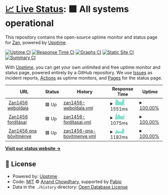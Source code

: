 # [📈 Live Status](https://Zan1456.github.io/uptime): <!--live status--> **🟩 All systems operational**

This repository contains the open-source uptime monitor and status page for [Zan](https://yoursit.ee/zan1456), powered by [Upptime](https://github.com/upptime/upptime).

[![Uptime CI](https://github.com/Zan1456/uptime/workflows/Uptime%20CI/badge.svg)](https://github.com/Zan1456/uptime/actions?query=workflow%3A%22Uptime+CI%22)
[![Response Time CI](https://github.com/Zan1456/uptime/workflows/Response%20Time%20CI/badge.svg)](https://github.com/Zan1456/uptime/actions?query=workflow%3A%22Response+Time+CI%22)
[![Graphs CI](https://github.com/Zan1456/uptime/workflows/Graphs%20CI/badge.svg)](https://github.com/Zan1456/uptime/actions?query=workflow%3A%22Graphs+CI%22)
[![Static Site CI](https://github.com/Zan1456/uptime/workflows/Static%20Site%20CI/badge.svg)](https://github.com/Zan1456/uptime/actions?query=workflow%3A%22Static+Site+CI%22)
[![Summary CI](https://github.com/Zan1456/uptime/workflows/Summary%20CI/badge.svg)](https://github.com/Zan1456/uptime/actions?query=workflow%3A%22Summary+CI%22)

With [Upptime](https://upptime.js.org), you can get your own unlimited and free uptime monitor and status page, powered entirely by a GitHub repository. We use [Issues](https://github.com/Zan1456/uptime/issues) as incident reports, [Actions](https://github.com/Zan1456/uptime/actions) as uptime monitors, and [Pages](https://Zan1456.github.io/uptime) for the status page.

<!--start: status pages-->
<!-- This summary is generated by Upptime (https://github.com/upptime/upptime) -->
<!-- Do not edit this manually, your changes will be overwritten -->
<!-- prettier-ignore -->
| URL | Status | History | Response Time | Uptime |
| --- | ------ | ------- | ------------- | ------ |
| <img alt="" src="https://icons.duckduckgo.com/ip3/zan1456.hu.ico" height="13"> [Zan1456 weboldala](https://zan1456.hu) | 🟩 Up | [zan1456-weboldala.yml](https://github.com/Zan1456/uptime/commits/HEAD/history/zan1456-weboldala.yml) | <details><summary><img alt="Response time graph" src="./graphs/zan1456-weboldala/response-time-week.png" height="20"> 1551ms</summary><br><a href="https://Zan1456.github.io/uptime/history/zan1456-weboldala"><img alt="Response time 1448" src="https://img.shields.io/endpoint?url=https%3A%2F%2Fraw.githubusercontent.com%2FZan1456%2Fuptime%2FHEAD%2Fapi%2Fzan1456-weboldala%2Fresponse-time.json"></a><br><a href="https://Zan1456.github.io/uptime/history/zan1456-weboldala"><img alt="24-hour response time 1943" src="https://img.shields.io/endpoint?url=https%3A%2F%2Fraw.githubusercontent.com%2FZan1456%2Fuptime%2FHEAD%2Fapi%2Fzan1456-weboldala%2Fresponse-time-day.json"></a><br><a href="https://Zan1456.github.io/uptime/history/zan1456-weboldala"><img alt="7-day response time 1551" src="https://img.shields.io/endpoint?url=https%3A%2F%2Fraw.githubusercontent.com%2FZan1456%2Fuptime%2FHEAD%2Fapi%2Fzan1456-weboldala%2Fresponse-time-week.json"></a><br><a href="https://Zan1456.github.io/uptime/history/zan1456-weboldala"><img alt="30-day response time 1448" src="https://img.shields.io/endpoint?url=https%3A%2F%2Fraw.githubusercontent.com%2FZan1456%2Fuptime%2FHEAD%2Fapi%2Fzan1456-weboldala%2Fresponse-time-month.json"></a><br><a href="https://Zan1456.github.io/uptime/history/zan1456-weboldala"><img alt="1-year response time 1448" src="https://img.shields.io/endpoint?url=https%3A%2F%2Fraw.githubusercontent.com%2FZan1456%2Fuptime%2FHEAD%2Fapi%2Fzan1456-weboldala%2Fresponse-time-year.json"></a></details> | <details><summary><a href="https://Zan1456.github.io/uptime/history/zan1456-weboldala">100.00%</a></summary><a href="https://Zan1456.github.io/uptime/history/zan1456-weboldala"><img alt="All-time uptime 100.00%" src="https://img.shields.io/endpoint?url=https%3A%2F%2Fraw.githubusercontent.com%2FZan1456%2Fuptime%2FHEAD%2Fapi%2Fzan1456-weboldala%2Fuptime.json"></a><br><a href="https://Zan1456.github.io/uptime/history/zan1456-weboldala"><img alt="24-hour uptime 100.00%" src="https://img.shields.io/endpoint?url=https%3A%2F%2Fraw.githubusercontent.com%2FZan1456%2Fuptime%2FHEAD%2Fapi%2Fzan1456-weboldala%2Fuptime-day.json"></a><br><a href="https://Zan1456.github.io/uptime/history/zan1456-weboldala"><img alt="7-day uptime 100.00%" src="https://img.shields.io/endpoint?url=https%3A%2F%2Fraw.githubusercontent.com%2FZan1456%2Fuptime%2FHEAD%2Fapi%2Fzan1456-weboldala%2Fuptime-week.json"></a><br><a href="https://Zan1456.github.io/uptime/history/zan1456-weboldala"><img alt="30-day uptime 100.00%" src="https://img.shields.io/endpoint?url=https%3A%2F%2Fraw.githubusercontent.com%2FZan1456%2Fuptime%2FHEAD%2Fapi%2Fzan1456-weboldala%2Fuptime-month.json"></a><br><a href="https://Zan1456.github.io/uptime/history/zan1456-weboldala"><img alt="1-year uptime 100.00%" src="https://img.shields.io/endpoint?url=https%3A%2F%2Fraw.githubusercontent.com%2FZan1456%2Fuptime%2FHEAD%2Fapi%2Fzan1456-weboldala%2Fuptime-year.json"></a></details>
| <img alt="" src="https://icons.duckduckgo.com/ip3/localize.zan1456.hu.ico" height="13"> [Zan1456 fordításai](https://localize.zan1456.hu) | 🟩 Up | [zan1456-forditasai.yml](https://github.com/Zan1456/uptime/commits/HEAD/history/zan1456-forditasai.yml) | <details><summary><img alt="Response time graph" src="./graphs/zan1456-forditasai/response-time-week.png" height="20"> 1075ms</summary><br><a href="https://Zan1456.github.io/uptime/history/zan1456-forditasai"><img alt="Response time 1061" src="https://img.shields.io/endpoint?url=https%3A%2F%2Fraw.githubusercontent.com%2FZan1456%2Fuptime%2FHEAD%2Fapi%2Fzan1456-forditasai%2Fresponse-time.json"></a><br><a href="https://Zan1456.github.io/uptime/history/zan1456-forditasai"><img alt="24-hour response time 1517" src="https://img.shields.io/endpoint?url=https%3A%2F%2Fraw.githubusercontent.com%2FZan1456%2Fuptime%2FHEAD%2Fapi%2Fzan1456-forditasai%2Fresponse-time-day.json"></a><br><a href="https://Zan1456.github.io/uptime/history/zan1456-forditasai"><img alt="7-day response time 1075" src="https://img.shields.io/endpoint?url=https%3A%2F%2Fraw.githubusercontent.com%2FZan1456%2Fuptime%2FHEAD%2Fapi%2Fzan1456-forditasai%2Fresponse-time-week.json"></a><br><a href="https://Zan1456.github.io/uptime/history/zan1456-forditasai"><img alt="30-day response time 1061" src="https://img.shields.io/endpoint?url=https%3A%2F%2Fraw.githubusercontent.com%2FZan1456%2Fuptime%2FHEAD%2Fapi%2Fzan1456-forditasai%2Fresponse-time-month.json"></a><br><a href="https://Zan1456.github.io/uptime/history/zan1456-forditasai"><img alt="1-year response time 1061" src="https://img.shields.io/endpoint?url=https%3A%2F%2Fraw.githubusercontent.com%2FZan1456%2Fuptime%2FHEAD%2Fapi%2Fzan1456-forditasai%2Fresponse-time-year.json"></a></details> | <details><summary><a href="https://Zan1456.github.io/uptime/history/zan1456-forditasai">100.00%</a></summary><a href="https://Zan1456.github.io/uptime/history/zan1456-forditasai"><img alt="All-time uptime 100.00%" src="https://img.shields.io/endpoint?url=https%3A%2F%2Fraw.githubusercontent.com%2FZan1456%2Fuptime%2FHEAD%2Fapi%2Fzan1456-forditasai%2Fuptime.json"></a><br><a href="https://Zan1456.github.io/uptime/history/zan1456-forditasai"><img alt="24-hour uptime 100.00%" src="https://img.shields.io/endpoint?url=https%3A%2F%2Fraw.githubusercontent.com%2FZan1456%2Fuptime%2FHEAD%2Fapi%2Fzan1456-forditasai%2Fuptime-day.json"></a><br><a href="https://Zan1456.github.io/uptime/history/zan1456-forditasai"><img alt="7-day uptime 100.00%" src="https://img.shields.io/endpoint?url=https%3A%2F%2Fraw.githubusercontent.com%2FZan1456%2Fuptime%2FHEAD%2Fapi%2Fzan1456-forditasai%2Fuptime-week.json"></a><br><a href="https://Zan1456.github.io/uptime/history/zan1456-forditasai"><img alt="30-day uptime 100.00%" src="https://img.shields.io/endpoint?url=https%3A%2F%2Fraw.githubusercontent.com%2FZan1456%2Fuptime%2FHEAD%2Fapi%2Fzan1456-forditasai%2Fuptime-month.json"></a><br><a href="https://Zan1456.github.io/uptime/history/zan1456-forditasai"><img alt="1-year uptime 100.00%" src="https://img.shields.io/endpoint?url=https%3A%2F%2Fraw.githubusercontent.com%2FZan1456%2Fuptime%2FHEAD%2Fapi%2Fzan1456-forditasai%2Fuptime-year.json"></a></details>
| <img alt="" src="https://icons.duckduckgo.com/ip3/qna.zan1456.hu.ico" height="13"> [Zan1456 qna bővítménye](https://qna.zan1456.hu) | 🟩 Up | [zan1456-qna-bovitmenye.yml](https://github.com/Zan1456/uptime/commits/HEAD/history/zan1456-qna-bovitmenye.yml) | <details><summary><img alt="Response time graph" src="./graphs/zan1456-qna-bovitmenye/response-time-week.png" height="20"> 1182ms</summary><br><a href="https://Zan1456.github.io/uptime/history/zan1456-qna-bovitmenye"><img alt="Response time 1009" src="https://img.shields.io/endpoint?url=https%3A%2F%2Fraw.githubusercontent.com%2FZan1456%2Fuptime%2FHEAD%2Fapi%2Fzan1456-qna-bovitmenye%2Fresponse-time.json"></a><br><a href="https://Zan1456.github.io/uptime/history/zan1456-qna-bovitmenye"><img alt="24-hour response time 1461" src="https://img.shields.io/endpoint?url=https%3A%2F%2Fraw.githubusercontent.com%2FZan1456%2Fuptime%2FHEAD%2Fapi%2Fzan1456-qna-bovitmenye%2Fresponse-time-day.json"></a><br><a href="https://Zan1456.github.io/uptime/history/zan1456-qna-bovitmenye"><img alt="7-day response time 1182" src="https://img.shields.io/endpoint?url=https%3A%2F%2Fraw.githubusercontent.com%2FZan1456%2Fuptime%2FHEAD%2Fapi%2Fzan1456-qna-bovitmenye%2Fresponse-time-week.json"></a><br><a href="https://Zan1456.github.io/uptime/history/zan1456-qna-bovitmenye"><img alt="30-day response time 1009" src="https://img.shields.io/endpoint?url=https%3A%2F%2Fraw.githubusercontent.com%2FZan1456%2Fuptime%2FHEAD%2Fapi%2Fzan1456-qna-bovitmenye%2Fresponse-time-month.json"></a><br><a href="https://Zan1456.github.io/uptime/history/zan1456-qna-bovitmenye"><img alt="1-year response time 1009" src="https://img.shields.io/endpoint?url=https%3A%2F%2Fraw.githubusercontent.com%2FZan1456%2Fuptime%2FHEAD%2Fapi%2Fzan1456-qna-bovitmenye%2Fresponse-time-year.json"></a></details> | <details><summary><a href="https://Zan1456.github.io/uptime/history/zan1456-qna-bovitmenye">100.00%</a></summary><a href="https://Zan1456.github.io/uptime/history/zan1456-qna-bovitmenye"><img alt="All-time uptime 100.00%" src="https://img.shields.io/endpoint?url=https%3A%2F%2Fraw.githubusercontent.com%2FZan1456%2Fuptime%2FHEAD%2Fapi%2Fzan1456-qna-bovitmenye%2Fuptime.json"></a><br><a href="https://Zan1456.github.io/uptime/history/zan1456-qna-bovitmenye"><img alt="24-hour uptime 100.00%" src="https://img.shields.io/endpoint?url=https%3A%2F%2Fraw.githubusercontent.com%2FZan1456%2Fuptime%2FHEAD%2Fapi%2Fzan1456-qna-bovitmenye%2Fuptime-day.json"></a><br><a href="https://Zan1456.github.io/uptime/history/zan1456-qna-bovitmenye"><img alt="7-day uptime 100.00%" src="https://img.shields.io/endpoint?url=https%3A%2F%2Fraw.githubusercontent.com%2FZan1456%2Fuptime%2FHEAD%2Fapi%2Fzan1456-qna-bovitmenye%2Fuptime-week.json"></a><br><a href="https://Zan1456.github.io/uptime/history/zan1456-qna-bovitmenye"><img alt="30-day uptime 100.00%" src="https://img.shields.io/endpoint?url=https%3A%2F%2Fraw.githubusercontent.com%2FZan1456%2Fuptime%2FHEAD%2Fapi%2Fzan1456-qna-bovitmenye%2Fuptime-month.json"></a><br><a href="https://Zan1456.github.io/uptime/history/zan1456-qna-bovitmenye"><img alt="1-year uptime 100.00%" src="https://img.shields.io/endpoint?url=https%3A%2F%2Fraw.githubusercontent.com%2FZan1456%2Fuptime%2FHEAD%2Fapi%2Fzan1456-qna-bovitmenye%2Fuptime-year.json"></a></details>

<!--end: status pages-->

[**Visit our status website →**](https://Zan1456.github.io/uptime)

## 📄 License

- Powered by: [Upptime](https://github.com/upptime/upptime)
- Code: [MIT](./LICENSE) © [Anand Chowdhary](https://anandchowdhary.com), supported by [Pabio](https://pabio.com)
- Data in the `./history` directory: [Open Database License](https://opendatacommons.org/licenses/odbl/1-0/)
